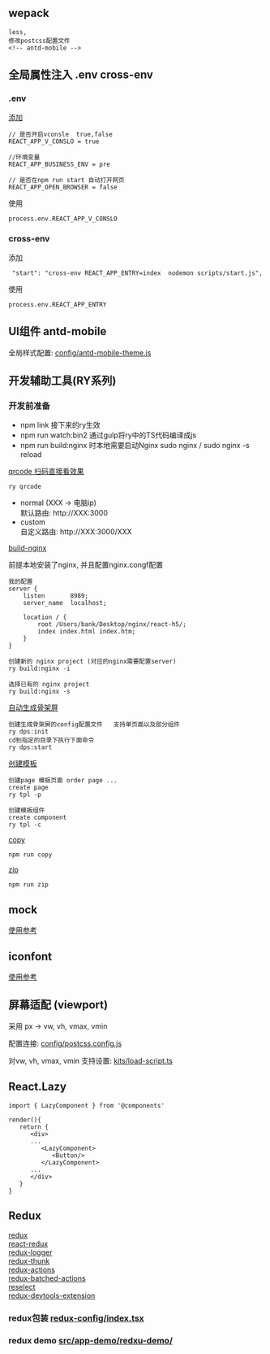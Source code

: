 
 ## wepack

    less,
    修改postcss配置文件
    <!-- antd-mobile -->


## 全局属性注入  .env cross-env
   ### .env
   [添加](https://github.com/Xiao2GouZi/react-h5/blob/master/.env) 
   ```
   // 是否开启vconsle  true,false
   REACT_APP_V_CONSLO = true

   //环境变量
   REACT_APP_BUSINESS_ENV = pre  

   // 是否在npm run start 自动打开网页
   REACT_APP_OPEN_BROWSER = false
   ```
   使用
   ```
   process.env.REACT_APP_V_CONSLO
   ```

   ### cross-env
   添加 
   ```
    "start": "cross-env REACT_APP_ENTRY=index  nodemon scripts/start.js",
   ```
   使用
   ```
   process.env.REACT_APP_ENTRY
   ```


## UI组件 antd-mobile

全局样式配置: [config/antd-mobile-theme.js](https://github.com/Xiao2GouZi/react-h5/blob/master/config/antd-mobile-theme.js)

## 开发辅助工具(RY系列)

   ### 开发前准备
   * npm link 接下来的ry生效
   * npm run watch:bin2 通过gulp将ry中的TS代码编译成js
   * npm run build:nginx 时本地需要启动Nginx   sudo nginx / sudo nginx -s reload


   [qrcode 扫码直接看效果](https://github.com/Xiao2GouZi/react-h5/blob/master/ry/commanders/qrcode.ts)
    
    ry qrcode
   * normal   (XXX -> 电脑ip)  
       默认路由: http://XXX:3000
   * custom  
      自定义路由: http://XXX:3000/XXX


   [build-nginx](https://github.com/Xiao2GouZi/react-h5/blob/master/ry/commanders/build-nginx.ts)
    
   前提本地安装了nginx, 并且配置nginx.congf配置  

    我的配置
    server {
        listen       8989;
        server_name  localhost;

        location / {
            root /Users/bank/Desktop/nginx/react-h5/;
            index index.html index.htm;
        }
    }

    创建新的 nginx project (对应的nginx需要配置server)
    ry build:nginx -i
  
    选择已有的 nginx project
    ry build:nginx -s


   [自动生成骨架屏](https://github.com/Xiao2GouZi/react-h5/tree/master/ry/commanders/draw-page-structure)  
   

    创建生成骨架屏的config配置文件   支持单页面以及部分组件
    ry dps:init
    cd到指定的目录下执行下面命令
    ry dps:start

   [创建模板](https://github.com/Xiao2GouZi/react-h5/blob/master/ry/commanders/template.ts) 

    创建page 模板页面 order page ...
    create page
    ry tpl -p

    创建模板组件
    create component 
    ry tpl -c


   [copy](https://github.com/Xiao2GouZi/react-h5/blob/master/scripts/copy.js)

    npm run copy

   [zip](https://github.com/Xiao2GouZi/react-h5/blob/master/scripts/zip.js)   

    npm run zip


## mock
   [使用参考](https://github.com/Xiao2GouZi/react-h5/blob/master/mock/README.md)

## iconfont
   [使用参考](https://github.com/Xiao2GouZi/react-h5/blob/master/iconfont/README.md)   


## 屏幕适配 (viewport)
   采用 px -> vw, vh, vmax, vmin

   配置连接: [config/postcss.config.js](https://github.com/Xiao2GouZi/react-h5/blob/master/config/postcss.config.js)   

   对vw, vh, vmax, vmin 支持设置: [kits/load-script.ts](https://github.com/Xiao2GouZi/react-h5/blob/master/src/kits/load-script.ts)


## React.Lazy

   ```
   import { LazyComponent } from '@components'

   render(){
      return {
         <div>
         ...
            <LazyComponent>
               <Button/>
            </LazyComponent>
         ...
         </div>
      }
   }

   ```


## Redux
   [redux]()  
   [react-redux]()    
   [redux-logger]()  
   [redux-thunk]()   
   [redux-actions]()   
   [redux-batched-actions]()   
   [reselect]()    
   [redux-devtools-extension]()

   ### redux包装 [redux-config/index.tsx](https://github.com/Xiao2GouZi/react-h5/blob/master/src/redux-config/) 
    
   ### redux demo [src/app-demo/redxu-demo/](https://github.com/Xiao2GouZi/react-h5/tree/master/src/app-demo/redux-demo)

   
  